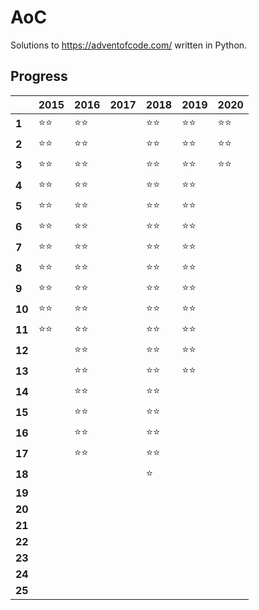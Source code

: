 # AoC
Solutions to https://adventofcode.com/ written in Python.

## Progress
|        | 2015  | 2016 | 2017 | 2018  | 2019 | 2020 |
|--------|-------|------|------|-------|------|------|
| **1**  | ⭐⭐ | ⭐⭐ |      | ⭐⭐ | ⭐⭐ | ⭐⭐ |
| **2**  | ⭐⭐ | ⭐⭐ |      | ⭐⭐ | ⭐⭐ | ⭐⭐ |  
| **3**  | ⭐⭐ | ⭐⭐ |      | ⭐⭐ | ⭐⭐ | ⭐⭐ |   
| **4**  | ⭐⭐ | ⭐⭐ |      | ⭐⭐ | ⭐⭐ |      
| **5**  | ⭐⭐ | ⭐⭐ |      | ⭐⭐ | ⭐⭐ |      
| **6**  | ⭐⭐ | ⭐⭐ |      | ⭐⭐ | ⭐⭐ |      
| **7**  | ⭐⭐ | ⭐⭐ |      | ⭐⭐ | ⭐⭐ |     
| **8**  | ⭐⭐ | ⭐⭐ |      | ⭐⭐ | ⭐⭐ |      
| **9**  | ⭐⭐ | ⭐⭐ |      | ⭐⭐ | ⭐⭐ |      
| **10** | ⭐⭐ | ⭐⭐ |      | ⭐⭐ | ⭐⭐ |      
| **11** | ⭐⭐ | ⭐⭐ |      | ⭐⭐ | ⭐⭐ |      
| **12** |      | ⭐⭐ |      | ⭐⭐ | ⭐⭐ |      
| **13** |      | ⭐⭐ |      | ⭐⭐ | ⭐⭐ |      
| **14** |      | ⭐⭐ |      | ⭐⭐ |      |      
| **15** |      | ⭐⭐ |      | ⭐⭐ |      |      
| **16** |      | ⭐⭐ |      | ⭐⭐ |      |      
| **17** |      | ⭐⭐ |      | ⭐⭐ |      |      
| **18** |      |      |      | ⭐   |      |      
| **19** |      |      |      |      |      |      
| **20** |      |      |      |      |      |      
| **21** |      |      |      |      |      |      
| **22** |      |      |      |      |      |      
| **23** |      |      |      |      |      |      
| **24** |      |      |      |      |      |      
| **25** |      |      |      |      |      |      
